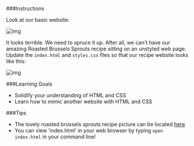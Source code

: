 ###Instructions

Look at our basic website:

![img](https://s3.amazonaws.com/horizon-production/images/2JIBAfC.png)

It looks terrible. We need to spruce it up. After all, we can't have our amazing Roasted Brussels Sprouts recipe sitting on an unstyled web page. Update the `index.html` and `styles.css` files so that our recipe website looks like this:

![img](https://s3.amazonaws.com/horizon-production/images/WRIZIHD.png)

###Learning Goals

* Solidify your understanding of HTML and CSS
* Learn how to mimic another website with HTML and CSS

###Tips

* The lovely roasted brussels sprouts recipe picture can be located [here](https://s3.amazonaws.com/horizon-production/images/Roasted-Brussels-Sprouts.jpg)
* You can view 'index.html' in your web browser by typing `open index.html` in your command line!

